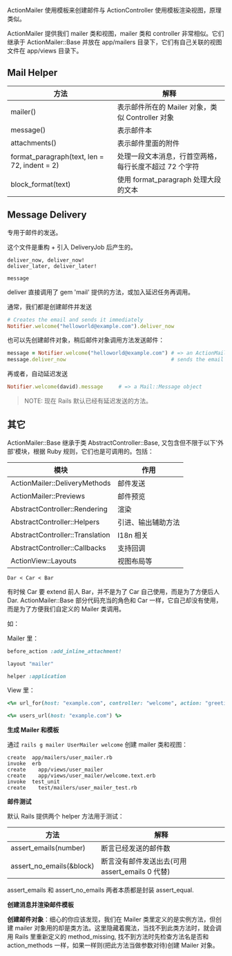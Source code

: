 ActionMailer 使用模板来创建邮件与 ActionController 使用模板渲染视图，原理类似。

ActionMailer 提供我们 mailer 类和视图，mailer 类和 controller 非常相似。它们继承于 ActionMailer::Base 并放在 app/mailers 目录下，它们有自己关联的视图文件在 app/views 目录下。

## Mail Helper

| 方法 | 解释 |
| -- | -- |
| mailer() | 表示邮件所在的 Mailer 对象，类似 Controller 对象 |
| message() | 表示邮件本 |
| attachments() | 表示邮件里面的附件 |
|format_paragraph(text, len = 72, indent = 2)|处理一段文本消息，行首空两格，每行长度不超过 72 个字符|
|block_format(text)|使用 format_paragraph 处理大段的文本|

## Message Delivery

专用于邮件的发送。

这个文件是重构 + 引入 DeliveryJob 后产生的。

```
deliver_now, deliver_now!
deliver_later, deliver_later!

message
```

deliver 直接调用了 gem 'mail' 提供的方法，或加入延迟任务再调用。

通常，我们都是创建邮件并发送

```ruby
# Creates the email and sends it immediately
Notifier.welcome("helloworld@example.com").deliver_now
```

也可以先创建邮件对象，稍后邮件对象调用方法发送邮件：

```ruby
message = Notifier.welcome("helloworld@example.com") # => an ActionMailer::MessageDeliver object
message.deliver_now                                  # sends the email
```

再或者，自动延迟发送

```ruby
Notifier.welcome(david).message     # => a Mail::Message object
```

> NOTE: 现在 Rails 默认已经有延迟发送的方法。

## 其它

ActionMailer::Base 继承于类 AbstractController::Base,
又包含但不限于以下'外部'模块，根据 Ruby 规则，它们也是可调用的。包括：

| 模块 | 作用 |
| -- | -- |
| ActionMailer::DeliveryMethods | 邮件发送 |
| ActionMailer::Previews | 邮件预览 |
| AbstractController::Rendering | 渲染 |
| AbstractController::Helpers | 引进、输出辅助方法 |
| AbstractController::Translation | I18n 相关 |
| AbstractController::Callbacks | 支持回调 |
| ActionView::Layouts | 视图布局等 |

`Dar < Car < Bar` 

有时候 Car 要 extend 前人 Bar，并不是为了 Car 自己使用，而是为了方便后人 Dar. ActionMailer::Base 部分代码充当的角色和 Car 一样，它自己却没有使用，而是为了方便我们自定义的 Mailer 类调用。

如：

Mailer 里：

```ruby
before_action :add_inline_attachment!

layout "mailer"

helper :application
```

View 里：

```ruby
<%= url_for(host: "example.com", controller: "welcome", action: "greeting") %>

<%= users_url(host: "example.com") %>
```

**生成 Mailer 和模板**

通过 `rails g mailer UserMailer welcome` 创建 mailer 类和视图：

```
create  app/mailers/user_mailer.rb
invoke  erb
create    app/views/user_mailer
create    app/views/user_mailer/welcome.text.erb
invoke  test_unit
create    test/mailers/user_mailer_test.rb
```

**邮件测试**

默认 Rails 提供两个 helper 方法用于测试：

|方法|解释|
|--|--|
|assert_emails(number) | 断言已经发送的邮件数|
|assert_no_emails(&block) | 断言没有邮件发送出去(可用 assert_emails 0 代替)|

assert_emails 和 assert_no_emails 两者本质都是封装 assert_equal.

**创建消息并渲染邮件模板**

**创建邮件对象**：细心的你应该发现，我们在 Mailer 类里定义的是实例方法，但创建 mailer 对象用的却是类方法。这里隐藏着魔法，当找不到此类方法时，就会调用 Rails 里重新定义的 method_missing, 找不到方法时先检查方法名是否和 action_methods 一样，如果一样则(把此方法当做参数对待)创建 Mailer 对象。

